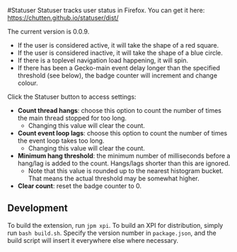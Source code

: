 <!-- AUTOMATICALLY GENERATED FROM: ./README.md.template -->

#Statuser
Statuser tracks user status in Firefox. You can get it here:
https://chutten.github.io/statuser/dist/

The current version is 0.0.9.

* If the user is considered active, it will take the shape of a red square.
* If the user is considered inactive, it will take the shape of a blue circle.
* If there is a toplevel navigation load happening, it will spin.
* If there has been a Gecko-main event delay longer than the specified threshold (see below), the badge counter will increment and change colour.

Click the Statuser button to access settings:

* **Count thread hangs**: choose this option to count the number of times the main thread stopped for too long.
    * Changing this value will clear the count.
* **Count event loop lags**: choose this option to count the number of times the event loop takes too long.
    * Changing this value will clear the count.
* **Minimum hang threshold**: the minimum number of milliseconds before a hang/lag is added to the count. Hangs/lags shorter than this are ignored.
    * Note that this value is rounded up to the nearest histogram bucket. That means the actual threshold may be somewhat higher.
* **Clear count**: reset the badge counter to 0.

Development
-----------

To build the extension, run `jpm xpi`. To build an XPI for distribution, simply run `bash build.sh`. Specify the version number in `package.json`, and the build script will insert it everywhere else where necessary.
